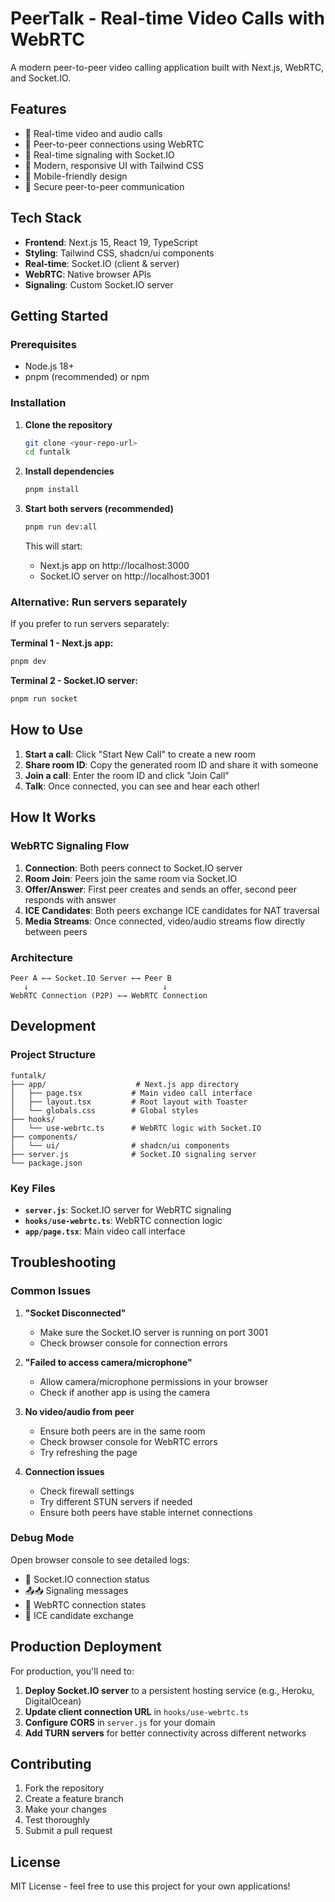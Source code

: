 # PeerTalk - Real-time Video Calls with WebRTC

A modern peer-to-peer video calling application built with Next.js, WebRTC, and Socket.IO.

## Features

- 🎥 Real-time video and audio calls
- 🔗 Peer-to-peer connections using WebRTC
- 📡 Real-time signaling with Socket.IO
- 🎨 Modern, responsive UI with Tailwind CSS
- 📱 Mobile-friendly design
- 🔐 Secure peer-to-peer communication

## Tech Stack

- **Frontend**: Next.js 15, React 19, TypeScript
- **Styling**: Tailwind CSS, shadcn/ui components
- **Real-time**: Socket.IO (client & server)
- **WebRTC**: Native browser APIs
- **Signaling**: Custom Socket.IO server

## Getting Started

### Prerequisites

- Node.js 18+ 
- pnpm (recommended) or npm

### Installation

1. **Clone the repository**
   ```bash
   git clone <your-repo-url>
   cd funtalk
   ```

2. **Install dependencies**
   ```bash
   pnpm install
   ```

3. **Start both servers (recommended)**
   ```bash
   pnpm run dev:all
   ```
   
   This will start:
   - Next.js app on http://localhost:3000
   - Socket.IO server on http://localhost:3001

### Alternative: Run servers separately

If you prefer to run servers separately:

**Terminal 1 - Next.js app:**
```bash
pnpm dev
```

**Terminal 2 - Socket.IO server:**
```bash
pnpm run socket
```

## How to Use

1. **Start a call**: Click "Start New Call" to create a new room
2. **Share room ID**: Copy the generated room ID and share it with someone
3. **Join a call**: Enter the room ID and click "Join Call"
4. **Talk**: Once connected, you can see and hear each other!

## How It Works

### WebRTC Signaling Flow

1. **Connection**: Both peers connect to Socket.IO server
2. **Room Join**: Peers join the same room via Socket.IO
3. **Offer/Answer**: First peer creates and sends an offer, second peer responds with answer
4. **ICE Candidates**: Both peers exchange ICE candidates for NAT traversal
5. **Media Streams**: Once connected, video/audio streams flow directly between peers

### Architecture

```
Peer A ←→ Socket.IO Server ←→ Peer B
   ↓                              ↓
WebRTC Connection (P2P) ←→ WebRTC Connection
```

## Development

### Project Structure

```
funtalk/
├── app/                    # Next.js app directory
│   ├── page.tsx           # Main video call interface
│   ├── layout.tsx         # Root layout with Toaster
│   └── globals.css        # Global styles
├── hooks/
│   └── use-webrtc.ts      # WebRTC logic with Socket.IO
├── components/
│   └── ui/                # shadcn/ui components
├── server.js              # Socket.IO signaling server
└── package.json
```

### Key Files

- **`server.js`**: Socket.IO server for WebRTC signaling
- **`hooks/use-webrtc.ts`**: WebRTC connection logic
- **`app/page.tsx`**: Main video call interface

## Troubleshooting

### Common Issues

1. **"Socket Disconnected"**
   - Make sure the Socket.IO server is running on port 3001
   - Check browser console for connection errors

2. **"Failed to access camera/microphone"**
   - Allow camera/microphone permissions in your browser
   - Check if another app is using the camera

3. **No video/audio from peer**
   - Ensure both peers are in the same room
   - Check browser console for WebRTC errors
   - Try refreshing the page

4. **Connection issues**
   - Check firewall settings
   - Try different STUN servers if needed
   - Ensure both peers have stable internet connections

### Debug Mode

Open browser console to see detailed logs:
- 🔌 Socket.IO connection status
- 📤📥 Signaling messages
- 🔗 WebRTC connection states
- 🧊 ICE candidate exchange

## Production Deployment

For production, you'll need to:

1. **Deploy Socket.IO server** to a persistent hosting service (e.g., Heroku, DigitalOcean)
2. **Update client connection URL** in `hooks/use-webrtc.ts`
3. **Configure CORS** in `server.js` for your domain
4. **Add TURN servers** for better connectivity across different networks

## Contributing

1. Fork the repository
2. Create a feature branch
3. Make your changes
4. Test thoroughly
5. Submit a pull request

## License

MIT License - feel free to use this project for your own applications!
